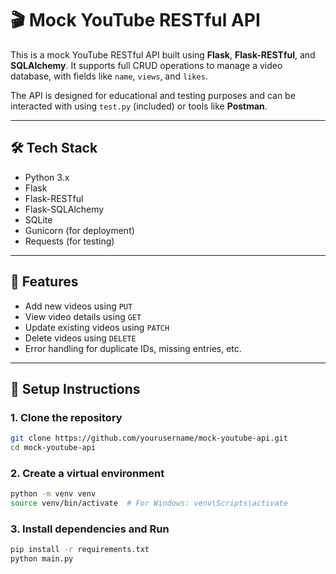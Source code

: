 # 🎬 Mock YouTube RESTful API

This is a mock YouTube RESTful API built using **Flask**, **Flask-RESTful**, and **SQLAlchemy**. It supports full CRUD operations to manage a video database, with fields like `name`, `views`, and `likes`.

The API is designed for educational and testing purposes and can be interacted with using `test.py` (included) or tools like **Postman**.

---

## 🛠️ Tech Stack

- Python 3.x
- Flask
- Flask-RESTful
- Flask-SQLAlchemy
- SQLite
- Gunicorn (for deployment)
- Requests (for testing)

---

## 🚀 Features

- Add new videos using `PUT`
- View video details using `GET`
- Update existing videos using `PATCH`
- Delete videos using `DELETE`
- Error handling for duplicate IDs, missing entries, etc.

---

## 🔧 Setup Instructions

### 1. Clone the repository

```bash
git clone https://github.com/yourusername/mock-youtube-api.git
cd mock-youtube-api
```

### 2. Create a virtual environment
```bash
python -m venv venv
source venv/bin/activate  # For Windows: venv\Scripts\activate
```

### 3. Install dependencies and Run 
```bash
pip install -r requirements.txt
python main.py
```
